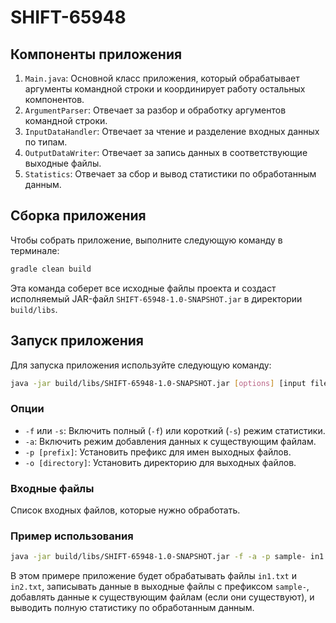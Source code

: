 # SHIFT-65948

## Компоненты приложения

1. `Main.java`: Основной класс приложения, который обрабатывает аргументы командной строки и координирует работу остальных компонентов.
2. `ArgumentParser`: Отвечает за разбор и обработку аргументов командной строки.
3. `InputDataHandler`: Отвечает за чтение и разделение входных данных по типам.
4. `OutputDataWriter`: Отвечает за запись данных в соответствующие выходные файлы.
5. `Statistics`: Отвечает за сбор и вывод статистики по обработанным данным.

## Сборка приложения

Чтобы собрать приложение, выполните следующую команду в терминале:

```bash
gradle clean build
```

Эта команда соберет все исходные файлы проекта и создаст исполняемый JAR-файл `SHIFT-65948-1.0-SNAPSHOT.jar` в директории `build/libs`.

## Запуск приложения

Для запуска приложения используйте следующую команду:

```bash
java -jar build/libs/SHIFT-65948-1.0-SNAPSHOT.jar [options] [input files]
```

### Опции

- `-f` или `-s`: Включить полный (`-f`) или короткий (`-s`) режим статистики.
- `-a`: Включить режим добавления данных к существующим файлам.
- `-p [prefix]`: Установить префикс для имен выходных файлов.
- `-o [directory]`: Установить директорию для выходных файлов.

### Входные файлы

Список входных файлов, которые нужно обработать.

### Пример использования

```bash
java -jar build/libs/SHIFT-65948-1.0-SNAPSHOT.jar -f -a -p sample- in1.txt in2.txt
```

В этом примере приложение будет обрабатывать файлы `in1.txt` и `in2.txt`, записывать данные в выходные файлы с префиксом `sample-`, добавлять данные к существующим файлам (если они существуют), и выводить полную статистику по обработанным данным.